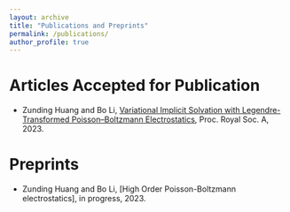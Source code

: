 ```yaml
---
layout: archive
title: "Publications and Preprints"
permalink: /publications/
author_profile: true
---
```


Articles Accepted for Publication
======
* Zunding Huang and Bo Li, [Variational Implicit Solvation with Legendre-Transformed
Poisson–Boltzmann Electrostatics](https://Zunding.github.io/files/rspa20230731.pdf), Proc. Royal Soc. A, 2023.

Preprints
======
* Zunding Huang and Bo Li, [High Order Poisson-Boltzmann electrostatics], in progress, 2023.
